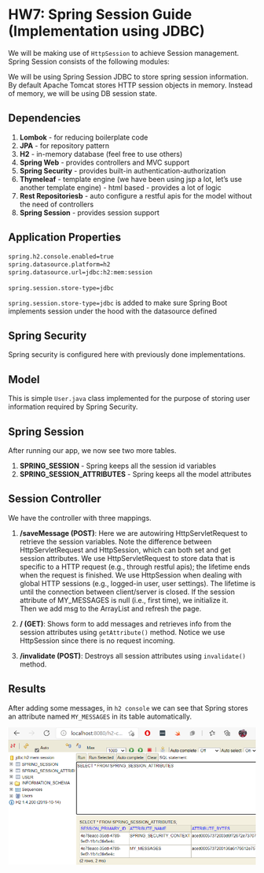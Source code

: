 # HW7: Spring Session Guide (Implementation using JDBC)

We will be making use of `HttpSession` to achieve Session management.
Spring Session consists of the following modules:

We will be using Spring Session JDBC to store spring session information. 
By default Apache Tomcat stores HTTP session objects in memory.  Instead of memory, we will be using DB session state.





## Dependencies
1. **Lombok** - for reducing boilerplate code
2. **JPA** - for repository pattern
3. **H2** - in-memory database (feel free to use others)
4. **Spring Web** - provides controllers and MVC support
5. **Spring Security** - provides built-in authentication-authorization
6. **Thymeleaf** - template engine (we have been using jsp a lot, let’s use another template engine) - html based - provides a lot of logic
7. **Rest Repositoriesb** - auto configure a restful apis for the model without the need of controllers
8. **Spring Session** - provides session support

## Application Properties

```text
spring.h2.console.enabled=true
spring.datasource.platform=h2
spring.datasource.url=jdbc:h2:mem:session

spring.session.store-type=jdbc
```

`spring.session.store-type=jdbc` is added to make sure Spring Boot implements session
under the hood with the datasource defined

## Spring Security

Spring security is configured here with previously done implementations.

## Model
This is simple `User.java` class implemented for the purpose of storing user information
required by Spring Security.

## Spring Session

After running our app, we now see two more tables.
1. **SPRING_SESSION** - Spring keeps all the session id variables
2. **SPRING_SESSION_ATTRIBUTES** - Spring keeps all the model attributes

## Session Controller
We have the controller with three mappings.
1. **/saveMessage (POST)**:
   Here we are autowiring HttpServletRequest to retrieve the session variables. 
   Note the difference between HttpServletRequest and HttpSession, which can both set and get session attributes. 
   We use HttpServletRequest to store data that is specific to a HTTP request (e.g., through restful apis); 
   the lifetime ends when the request is finished.  We use HttpSession when dealing with global HTTP sessions 
   (e.g., logged-in user, user settings).  The lifetime is until the connection between client/server is closed.
   If the session attribute of MY_MESSAGES is null (i.e., first time), we initialize it.  
   Then we add msg to the ArrayList and refresh the page.
   
   
2. **/ (GET)**:
Shows form to add messages and retrieves info from the session attributes using
   `getAttribute()` method. Notice we use HttpSession since there is no request incoming.
   

3. **/invalidate (POST)**:
Destroys all session attributes using `invalidate()` method.
   
## Results

After adding some messages, in `h2 console` we can see that Spring stores an attribute named
`MY_MESSAGES` in its table automatically.

![](img/session_attribute_h2.png)